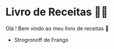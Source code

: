 # Livro de Receitas :man_cook:

Olá ! Bem vindo ao meu livro de receitas :wave:

- Strogronoff de Frango 
